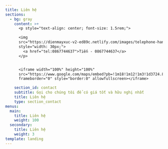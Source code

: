 ```yaml
---
title: Liên hệ
sections:
  - bg: gray
    content: >+
      <p style="text-align: center; font-size: 1.5rem;">

      <img
      src="https://dienmayxuc-v2-ed89c.netlify.com/images/telephone-handle-silhouette.svg"
      style="width: 30px;">
        <a href="tel:0867744637">Tiến - 0867744637</a>
      </p>


      <iframe width="100%" height="100%"
      src="https://www.google.com/maps/embed?pb=!1m18!1m12!1m3!1d3724.868690050066!2d105.85159561403982!3d20.997900094209005!2m3!1f0!2f0!3f0!3m2!1i1024!2i768!4f13.1!3m3!1m2!1s0x3135ac0d22df0947%3A0xd92b174453bf15!2zTmfDtSAxNjQgLSBI4buTbmcgTWFpLCBRdeG7s25oIEzDtGksIEhhaSBCw6AgVHLGsG5nLCBIw6AgTuG7mWksIFZp4buHdCBOYW0!5e0!3m2!1svi!2s!4v1486899657667" 
      frameborder="0" style="border:0" allowfullscreen></iframe>

    section_id: contact
    subtitle: Gọi cho chúng tôi để có giá tốt và hữu nghị nhất
    title: Liên hệ
    type: section_contact
menus:
  main:
    title: Liên hệ
    weight: 100
  secondary:
    title: Liên hệ
    weight: 3
template: landing
---
```


